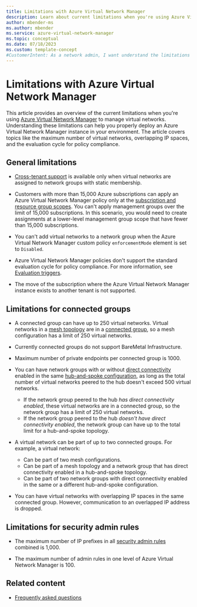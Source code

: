 ```yaml
---
title: Limitations with Azure Virtual Network Manager
description: Learn about current limitations when you're using Azure Virtual Network Manager to manage virtual networks.
author: mbender-ms
ms.author: mbender
ms.service: azure-virtual-network-manager
ms.topic: conceptual
ms.date: 07/18/2023
ms.custom: template-concept
#CustomerIntent: As a network admin, I want understand the limitations in Azure Virtual Network Manager so that I can properly deploy it my environment.
---
```


# Limitations with Azure Virtual Network Manager

This article provides an overview of the current limitations when you're using [Azure Virtual Network Manager](overview.md) to manage virtual networks. Understanding these limitations can help you properly deploy an Azure Virtual Network Manager instance in your environment. The article covers topics like the maximum number of virtual networks, overlapping IP spaces, and the evaluation cycle for policy compliance.

## General limitations

* [Cross-tenant support](concept-cross-tenant.md) is available only when virtual networks are assigned to network groups with static membership.

* Customers with more than 15,000 Azure subscriptions can apply an Azure Virtual Network Manager policy only at the [subscription and resource group scopes](concept-network-manager-scope.md). You can't apply management groups over the limit of 15,000 subscriptions. In this scenario, you would need to create assignments at a lower-level management group scope that have fewer than 15,000 subscriptions.

* You can't add virtual networks to a network group when the Azure Virtual Network Manager custom policy `enforcementMode` element is set to `Disabled`.

* Azure Virtual Network Manager policies don't support the standard evaluation cycle for policy compliance. For more information, see [Evaluation triggers](../governance/policy/how-to/get-compliance-data.md#evaluation-triggers).
* The move of the subscription where the Azure Virtual Network Manager instance exists to another tenant is not supported.

## Limitations for connected groups

* A connected group can have up to 250 virtual networks. Virtual networks in a [mesh topology](concept-connectivity-configuration.md#mesh-network-topology) are in a [connected group](concept-connectivity-configuration.md#connected-group), so a mesh configuration has a limit of 250 virtual networks.
* Currently connected groups do not support BareMetal Infrastructure.
* Maximum number of private endpoints per connected group is 1000.
* You can have network groups with or without [direct connectivity](concept-connectivity-configuration.md#direct-connectivity) enabled in the same [hub-and-spoke configuration](concept-connectivity-configuration.md#hub-and-spoke-topology), as long as the total number of virtual networks peered to the hub doesn't exceed 500 virtual networks.
  * If the network group peered to the hub *has direct connectivity enabled*, these virtual networks are in a connected group, so the network group has a limit of 250 virtual networks.
  * If the network group peered to the hub *doesn't have direct connectivity enabled*, the network group can have up to the total limit for a hub-and-spoke topology.
* A virtual network can be part of up to two connected groups. For example, a virtual network:

  * Can be part of two mesh configurations.
  * Can be part of a mesh topology and a network group that has direct connectivity enabled in a hub-and-spoke topology.
  * Can be part of two network groups with direct connectivity enabled in the same or a different hub-and-spoke configuration.

* You can have virtual networks with overlapping IP spaces in the same connected group. However, communication to an overlapped IP address is dropped.

## Limitations for security admin rules

* The maximum number of IP prefixes in all [security admin rules](concept-security-admins.md) combined is 1,000.

* The maximum number of admin rules in one level of Azure Virtual Network Manager is 100.

## Related content

* [Frequently asked questions](faq.md)
